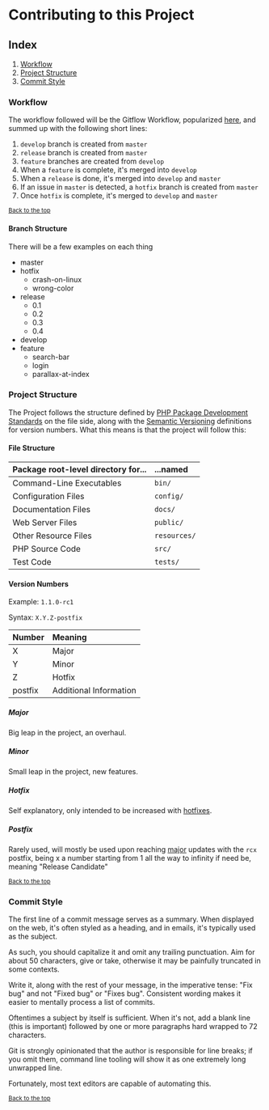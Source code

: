 # Contributing to this Project

## Index

1.  [Workflow](#workflow)
1.  [Project Structure](#project-structure)
1.  [Commit Style](#commit-style)

### Workflow

The workflow followed will be the Gitflow Workflow, popularized [here](https://nvie.com/posts/a-successful-git-branching-model/), and summed up with the following short lines:

1.  `develop` branch is created from `master`
1.  `release` branch is created from `master`
1.  `feature` branches are created from `develop`
1.  When a `feature` is complete, it's merged into `develop`
1.  When a `release` is done, it's merged into `develop` and `master`
1.  If an issue in `master` is detected, a `hotfix` branch is created from `master`
1.  Once `hotfix` is complete, it's merged to `develop` and `master`

<sub>[Back to the top](#index)</sub>

#### Branch Structure

There will be a few examples on each thing
*   master
*   hotfix
    *   crash-on-linux
    *   wrong-color
*   release
    *   0.1
    *   0.2
    *   0.3
    *   0.4
*   develop
*   feature
    *   search-bar
    *   login
    *   parallax-at-index

### Project Structure

The Project follows the structure defined by [PHP Package Development Standards](http://php-pds.com/) on the file side, along with the [Semantic Versioning](https://semver.org/) definitions for version numbers. What this means is that the project will follow this:

#### File Structure

| Package root-level directory for... | ...named     |
|:------------------------------------|:-------------|
| Command-Line Executables            | `bin/`       |
| Configuration Files                 | `config/`    |
| Documentation Files                 | `docs/`      |
| Web Server Files                    | `public/`    |
| Other Resource Files                | `resources/` |
| PHP Source Code                     | `src/`       |
| Test Code                           | `tests/`     |

#### Version Numbers

Example: `1.1.0-rc1`

Syntax: `X.Y.Z-postfix`

| Number  | Meaning                |
|:--------|:-----------------------|
| X       | Major                  |
| Y       | Minor                  |
| Z       | Hotfix                 |
| postfix | Additional Information |

##### Major
Big leap in the project, an overhaul.

##### Minor
Small leap in the project, new features.

##### Hotfix
Self explanatory, only intended to be increased with [hotfixes](https://en.wikipedia.org/wiki/Hotfix).

##### Postfix
Rarely used, will mostly be used upon reaching [major](#major) updates with the `rcx` postfix, being x a number starting from 1 all the way to infinity if need be, meaning "Release Candidate"

<sub>[Back to the top](#index)</sub>

### Commit Style

The first line of a commit message serves as a summary.  When displayed on the web, it's often styled as a heading, and in emails, it's typically used as the subject.

As such, you should capitalize it and omit any trailing punctuation. Aim for about 50 characters, give or take, otherwise it may be painfully truncated in some contexts.

Write it, along with the rest of your message, in the imperative tense: "Fix bug" and not "Fixed bug" or "Fixes bug". Consistent wording makes it easier to mentally process a list of commits.

Oftentimes a subject by itself is sufficient.  When it's not, add a blank line (this is important) followed by one or more paragraphs hard wrapped to 72 characters.

Git is strongly opinionated that the author is responsible for line breaks; if you omit them, command line tooling will show it as one extremely long unwrapped line.

Fortunately, most text editors are capable of automating this.

<sub>[Back to the top](#index)</sub>